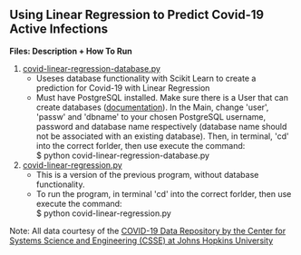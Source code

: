 ## __Using Linear Regression to Predict Covid-19 Active Infections__

__Files: Description + How To Run__<br>
1. [covid-linear-regression-database.py](https://github.com/gartenb/covid-linear-regression/blob/master/covid-linear-regression-database.py)
	* Useses database functionality with Scikit Learn to create a prediction for Covid-19 with Linear Regression
	* Must have PostgreSQL installed. Make sure there is a User that can create databases ([documentation](https://www.postgresql.org/docs/current/app-createuser.html)). In the Main, change 'user', 'passw' and 'dbname' to your chosen PostgreSQL username, password and database name respectively (database name should not be associated with an existing database). Then, in terminal, 'cd' into the correct forlder, then use execute the command:<br>
		$ python covid-linear-regression-database.py<br>
2. [covid-linear-regression.py](https://github.com/gartenb/covid-linear-regression/blob/master/covid-linear-regression.py)
	* This is a version of the previous program, without database functionality.
	* To run the program, in terminal 'cd' into the correct forlder, then use execute the command:<br>
		$ python covid-linear-regression.py<br>

Note: All data courtesy of the [COVID-19 Data Repository by the Center for Systems Science and Engineering (CSSE) at Johns Hopkins University](https://github.com/CSSEGISandData/COVID-19)
